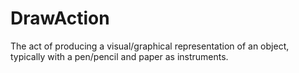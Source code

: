# DrawAction

The act of producing a visual/graphical representation of an object, typically with a pen/pencil and paper as instruments.
